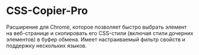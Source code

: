 # CSS-Copier-Pro
Расширение для Chrome, которое позволяет быстро выбрать элемент на веб-странице и скопировать его CSS-стили (включая стили дочерних элементов) в буфер обмена. Имеет настраиваемый фильтр свойств и поддержку нескольких языков.
